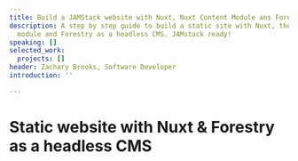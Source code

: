 ```yaml
---
title: Build a JAMStack website with Nuxt, Nuxt Content Module ans Forestry
description: A step by step guide to build a static site with Nuxt, the Nuxt Content
  module and Forestry as a headless CMS. JAMstack ready!
speaking: []
selected_work:
  projects: []
header: Zachary Brooks, Software Developer
introduction: ''

---
```

# Static website with Nuxt & Forestry as a headless CMS